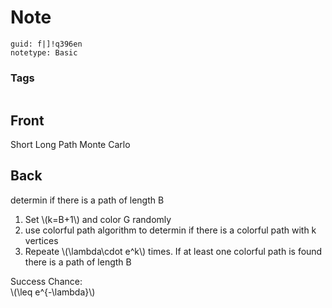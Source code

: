 # Note
```
guid: f|]!q396en
notetype: Basic
```

### Tags
```
```

## Front
Short Long Path Monte Carlo

## Back
<div>determin if there is a path of length B</div><ol><li>Set \(k=B+1\) and color G randomly</li><li>use colorful path algorithm to determin if there is a colorful path with k vertices</li><li>Repeate \(\lambda\cdot e^k\) times. If at least one colorful path is found there is a path of length B</li></ol><div>Success Chance: </div>\(\leq e^{-\lambda}\)

